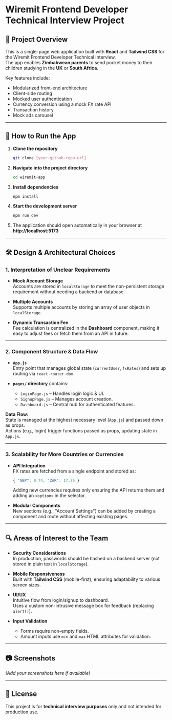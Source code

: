 # Wiremit Frontend Developer Technical Interview Project

## 📌 Project Overview
This is a single-page web application built with **React** and **Tailwind CSS** for the Wiremit Frontend Developer Technical Interview.  
The app enables **Zimbabwean parents** to send pocket money to their children studying in the **UK** or **South Africa**.

Key features include:
- Modularized front-end architecture
- Client-side routing
- Mocked user authentication
- Currency conversion using a mock FX rate API
- Transaction history
- Mock ads carousel

---

## 🚀 How to Run the App

1. **Clone the repository**
   ```bash
   git clone [your-github-repo-url]
   ```

2. **Navigate into the project directory**
   ```bash
   cd wiremit-app
   ```

3. **Install dependencies**
   ```bash
   npm install
   ```

4. **Start the development server**
   ```bash
   npm run dev
   ```

5. The application should open automatically in your browser at  
   **http://localhost:5173**

---

## 🛠 Design & Architectural Choices

### 1. Interpretation of Unclear Requirements
- **Mock Account Storage**  
  Accounts are stored in `localStorage` to meet the non-persistent storage requirement without needing a backend or database.
  
- **Multiple Accounts**  
  Supports multiple accounts by storing an array of user objects in `localStorage`.

- **Dynamic Transaction Fee**  
  Fee calculation is centralized in the **Dashboard** component, making it easy to adjust fees or fetch them from an API in future.

---

### 2. Component Structure & Data Flow
- **`App.js`**  
  Entry point that manages global state (`currentUser`, `fxRates`) and sets up routing via `react-router-dom`.

- **`pages/` directory** contains:
  - `LoginPage.js` – Handles login logic & UI.
  - `SignupPage.js` – Manages account creation.
  - `Dashboard.js` – Central hub for authenticated features.

**Data Flow:**  
State is managed at the highest necessary level (`App.js`) and passed down as props.  
Actions (e.g., login) trigger functions passed as props, updating state in `App.js`.

---

### 3. Scalability for More Countries or Currencies
- **API Integration**  
  FX rates are fetched from a single endpoint and stored as:
  ```js
  { "GBP": 0.74, "ZAR": 17.75 }
  ```
  Adding new currencies requires only ensuring the API returns them and adding an `<option>` in the selector.

- **Modular Components**  
  New sections (e.g., "Account Settings") can be added by creating a component and route without affecting existing pages.

---

## 🔍 Areas of Interest to the Team
- **Security Considerations**  
  In production, passwords should be hashed on a backend server (not stored in plain text in `localStorage`).

- **Mobile Responsiveness**  
  Built with **Tailwind CSS** (mobile-first), ensuring adaptability to various screen sizes.

- **UI/UX**  
  Intuitive flow from login/signup to dashboard.  
  Uses a custom non-intrusive message box for feedback (replacing `alert()`).

- **Input Validation**  
  - Forms require non-empty fields.
  - Amount inputs use `min` and `max` HTML attributes for validation.

---

## 📷 Screenshots
*(Add your screenshots here if available)*

---

## 📄 License
This project is for **technical interview purposes** only and not intended for production use.
